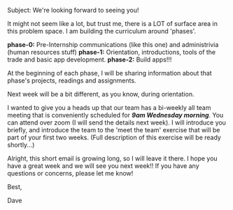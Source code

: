 Subject: We're looking forward to seeing you!


It might not seem like a lot, but trust me, there is a LOT of surface area in this problem space. I am building the curriculum around 'phases'.

**phase-0:** Pre-Internship communications (like this one) and administrivia (human resources stuff)
**phase-1:** Orientation, introductions, tools of the trade and basic app development.
**phase-2:** Build apps!!!

At the beginning of each phase, I will be sharing information about that phase's projects, readings and assignments.

Next week will be a bit different, as you know, during orientation. 

I wanted to give you a heads up that our team has a bi-weekly all team meeting that is conveniently scheduled for **_9am Wednesday morning_**. You can attend over zoom (I will send the details next week). I will introduce you briefly, and introduce the team to the 'meet the team' exercise that will be part of your first two weeks. (Full description of this exercise will be ready shortly...)

Alright, this short email is growing long, so I will leave it there. I hope you have a great week and we will see you next week!! If you have any questions or concerns, please let me know!

Best,

Dave

